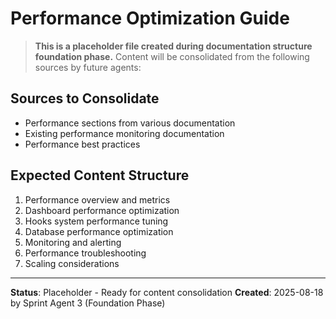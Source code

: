 # Performance Optimization Guide

> **This is a placeholder file created during documentation structure foundation phase.**
> Content will be consolidated from the following sources by future agents:

## Sources to Consolidate
- Performance sections from various documentation
- Existing performance monitoring documentation
- Performance best practices

## Expected Content Structure
1. Performance overview and metrics
2. Dashboard performance optimization
3. Hooks system performance tuning
4. Database performance optimization
5. Monitoring and alerting
6. Performance troubleshooting
7. Scaling considerations

---
**Status**: Placeholder - Ready for content consolidation
**Created**: 2025-08-18 by Sprint Agent 3 (Foundation Phase)